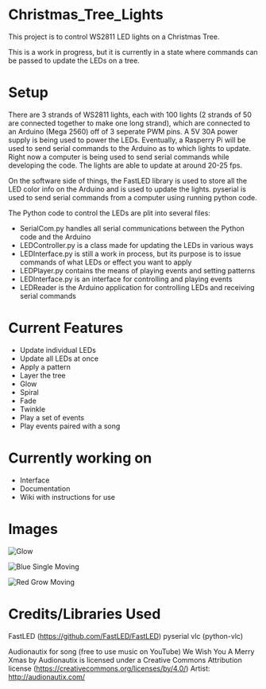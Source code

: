 # Christmas_Tree_Lights
This project is to control WS2811 LED lights on a Christmas Tree.

This is a work in progress, but it is currently in a state where commands can be passed to update the LEDs on a tree.

# Setup
There are 3 strands of WS2811 lights, each with 100 lights (2 strands of 50 are connected together to make one long strand), which are connected to an Arduino (Mega 2560) off of 3 seperate PWM pins.  A 5V 30A power supply is being used to power the LEDs.  Eventually, a Rasperry Pi will be used to send serial commands to the Arduino as to which lights to update.  Right now a computer is being used to send serial commands while developing the code.  The lights are able to update at around 20-25 fps.

On the software side of things, the FastLED library is used to store all the LED color info on the Arduino and is used to update the lights.  pyserial is used to send serial commands from a computer using running python code.

The Python code to control the LEDs are plit into several files:
- SerialCom.py handles all serial communications between the Python code and the Arduino
- LEDController.py is a class made for updating the LEDs in various ways
- LEDInterface.py is still a work in process, but its purpose is to issue commands of what LEDs or effect you want to apply
- LEDPlayer.py contains the means of playing events and setting patterns
- LEDInterface.py is an interface for controlling and playing events
- LEDReader is the Arduino application for controlling LEDs and receiving serial commands

# Current Features
- Update individual LEDs
- Update all LEDs at once
- Apply a pattern
- Layer the tree
- Glow
- Spiral
- Fade
- Twinkle
- Play a set of events
- Play events paired with a song

# Currently working on
- Interface
- Documentation
- Wiki with instructions for use


# Images
![Glow](https://github.com/asellis/Christmas_Tree_Lights/blob/master/Images/Glow.gif)

![Blue Single Moving](https://github.com/asellis/Christmas_Tree_Lights/blob/master/Images/Blue%20Single%20Moving.gif)

![Red Grow Moving](https://github.com/asellis/Christmas_Tree_Lights/blob/master/Images/Red%20Grow%20Moving.gif)

# Credits/Libraries Used
FastLED (https://github.com/FastLED/FastLED)
pyserial
vlc (python-vlc)

Audionautix for song (free to use music on YouTube)
We Wish You A Merry Xmas by Audionautix is licensed under a Creative Commons Attribution license (https://creativecommons.org/licenses/by/4.0/)
Artist: http://audionautix.com/ 